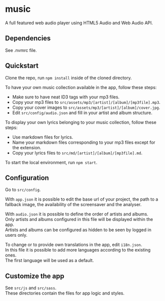 # music
A full featured web audio player using HTML5 Audio and Web Audio API.  

## Dependencies
See .nvmrc file.

## Quickstart
Clone the repo, run `npm install` inside of the cloned directory.  

To have your own music collection available in the app, follow these steps:  

- Make sure to have neat ID3 tags with your mp3 files.  
- Copy your mp3 files to `src/assets/mp3/[artist]/[album]/[mp3file].mp3`.  
- Copy your cover images to `src/assets/mp3/[artist]/[album]/cover.jpg`.  
- Edit `src/config/audio.json` and fill in your artist and album structure.  

To display your own lyrics belonging to your music collection, follow these steps:  

- Use markdown files for lyrics.  
- Name your markdown files corresponding to your mp3 files except for the extension.  
- Copy your lyrics files to `src/md/[artist]/[album]/[mp3file].md`.  

To start the local environment, run `npm start`.  

## Configuration
Go to `src/config`.  

With `app.json` it is possible to edit the base url of your project, the path to a fallback image, the availability of the screensaver and the analyser.  

With `audio.json` it is possible to define the order of artists and albums.  
Only artists and albums configured in this file will be displayed within the app.  
Artists and albums can be configured as hidden to be seen by logged in users only.  

To change or to provide own translations in the app, edit `i18n.json`.  
In this file it is possible to add more languages according to the existing ones.  
The first language will be used as a default.   

## Customize the app
See `src/js` and `src/sass`.  
These directories contain the files for app logic and styles.  
